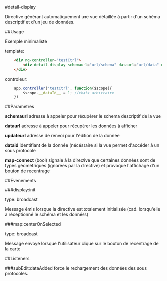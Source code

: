#detail-display

Directive générant automatiquement une vue détaillée à partir d'un schéma descriptif et d'un jeu de données.

##Usage

Exemple minimaliste

template:

```html
    <div ng-controller="testCtrl">
        <div detail-display schemaurl="url/schema" dataurl="url/data" dataid="{{__dataId__}} updateurl="#/update/{{__dataId__}}" map-connect="true"></div>
    </div>
```

controleur:

```javascript
    app.controller('testCtrl', function($scope){
        $scope.__dataId__ = 1; //choix arbitraire
    })
```


##Parametres

**schemaurl** adresse à appeler pour récupérer le schema descriptif de la vue

**dataurl** adresse à appeler pour récupérer les données à afficher

**updateurl** adresse de renvoi pour l'édition de la donnée

**dataid** identifiant de la donnée (nécéssaire si la vue permet d'accéder à un sous protocole

**map-connect** (bool) signale à la directive que certaines données sont de types géométriques (ignorées par la directive) et provoque l'affichage d'un bouton de recentrage


##Evenements

###display:init

type: broadcast

Message émis lorsque la directive est totalement initialisée (cad. lorsqu'elle a réceptionné le schéma et les données)


###map:centerOnSelected

type: broadcast

Message envoyé lorsque l'utilisateur clique sur le bouton de recentrage de la carte


##Listeners

###subEdit:dataAdded force le rechargement des données des sous protocoles.





